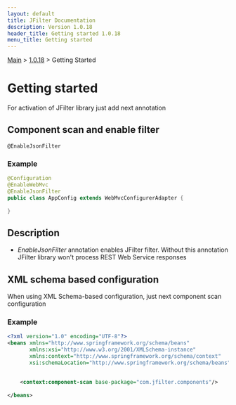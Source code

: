 ```yaml
---
layout: default
title: JFilter Documentation
description: Version 1.0.18
header_title: Getting started 1.0.18
menu_title: Getting started
---
```


[Main](../../index.MD) > [1.0.18](../index.MD) > Getting Started

# Getting started
For activation of JFilter library just add next annotation

## Component scan and enable filter
```text
@EnableJsonFilter
```

### Example 
```java
@Configuration
@EnableWebMvc
@EnableJsonFilter
public class AppConfig extends WebMvcConfigurerAdapter {
    
}
```

## Description
* *EnableJsonFilter* annotation enables JFilter filter. Without this annotation JFilter library won't process REST Web Service responses 

## XML schema based configuration
When using XML Schema-based configuration, just next component scan configuration

### Example
```xml
<?xml version="1.0" encoding="UTF-8"?>
<beans xmlns="http://www.springframework.org/schema/beans"
       xmlns:xsi="http://www.w3.org/2001/XMLSchema-instance"
       xmlns:context="http://www.springframework.org/schema/context"
       xsi:schemaLocation="http://www.springframework.org/schema/beans">
       
       
    <context:component-scan base-package="com.jfilter.components"/>
    
</beans>
```